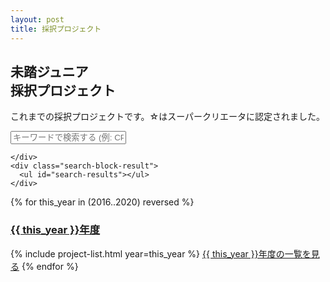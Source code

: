 ```yaml
---
layout: post
title: 採択プロジェクト
---
```


<div class="projects">
  <h2>未踏ジュニア<br class="ph">採択プロジェクト</h2>
  <p>
    これまでの採択プロジェクトです。☆はスーパークリエータに認定されました。
  </p>

  <!-- Project Search -->
  <div class="search-position">
    <div class="search-block">
      <div class="search-block-input">
        <span class="search-icon"></span>
      </div>
      <input class="search-input" type="text" name="" value="" placeholder="キーワードで検索する (例: CPU, LINE, 言語)" id="search-input">

    </div>
    <div class="search-block-result">
      <ul id="search-results"></ul>
    </div>
  </div>

  <script src="/assets/js/simple-jekyll-search.js"></script>
  <script>
   SimpleJekyllSearch({
     searchInput:          document.getElementById('search-input'),
     resultsContainer:     document.getElementById('search-results'),
     json:                 '/search.json',
     searchResultTemplate: '<li><img class="lazyload" data-src="{{ site.url}}{icon}" loading="lazy"><a href="{url}">{title}</a></li>'
   });
  </script>
  <!-- Project Search -->

  {% for this_year in (2016..2020) reversed %}
    <a href="/projects/{{ this_year }}"><h3>{{ this_year }}年度</h3></a>
    {% include project-list.html year=this_year %}
    <a href="/projects/{{ this_year }}" class="button">{{ this_year }}年度の一覧を見る</a>
  {% endfor %}
</div>
